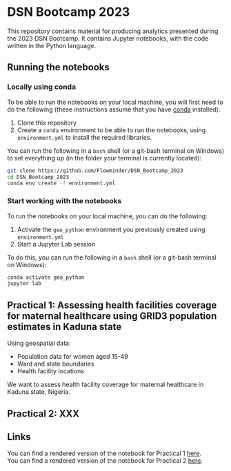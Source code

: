 # DSN Bootcamp 2023

This repository contains material for producing analytics presented during the 2023 DSN Bootcamp. It contains Jupyter notebooks, with the code written in the Python language.

## Running the notebooks

### Locally using conda
To be able to run the notebooks on your local machine, you will first need to do the following (these instructions assume that you have [conda](https://docs.conda.io/projects/conda/en/latest/user-guide/install/) installed):
1. Clone this repository  
2. Create a `conda` environment to be able to run the notebooks, using `environment.yml` to install the required libraries.   

You can run the following in a `bash` shell (or a git-bash terminal on Windows) to set everything up (in the folder your terminal is currently located):

```bash
git clone https://github.com/Flowminder/DSN_Bootcamp_2023
cd DSN_Bootcamp_2023
conda env create -f environment.yml
```

### Start working with the notebooks
To run the notebooks on your local machine, you can do the following:

1. Activate the `geo_python` environment you previously created using `environment.yml`  
2. Start a Jupyter Lab session  

To do this, you can run the following in a `bash` shell (or a git-bash terminal on Windows):

```bash
conda activate geo_python
jupyter lab
```

## Practical 1: Assessing health facilities coverage for maternal healthcare using GRID3 population estimates in Kaduna state

Using geospatial data:
- Population data for women aged 15-49
- Ward and state boundaries
- Health facility locations

We want to assess health facility coverage for maternal healthcare in Kaduna state, Nigeria.

## Practical 2: XXX


## Links
You can find a rendered version of the notebook for Practical 1 [here](XXX).  
You can find a rendered version of the notebook for Practical 2 [here](XXX).
